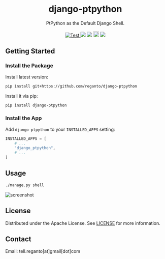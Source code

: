 <a id="top"></a>
<br />

<div align="center">
  <h1>django-ptpython</h1>
  <p align="center">
    PtPython as the Default Django Shell.
    <br />
    <br />
    <a href="https://github.com/reganto/django-ptpython/actions?query=workflow%3ALinters+event%3Apush+branch%3Amaster" target="_blank">
    <img src="https://github.com/reganto/django-ptpython/workflows/Linters/badge.svg?event=push&branch=master" alt="Test">
    </a>
    <a href="https://github.com/reganto/django-ptpython/issues"><img src="https://img.shields.io/github/issues/reganto/django-ptpython"></a> <a href="https://github.com/reganto/django-ptpython/blob/master/LICENSE.txt"><img src="https://img.shields.io/github/license/reganto/django-ptpython"></a>  <a href="https://badge.fury.io/py/django-ptpython"><img src="https://badge.fury.io/py/django-ptpython.svg" alt="PyPI version" height="18"></a> <a href="https://pepy.tech/project/django-ptpython"><img src="https://pepy.tech/badge/django-ptpython"/></a>
  </p>
</div>

<!-- Getting Started -->

## Getting Started

### Install the Package

Install latest version:

```bash
pip install git+https://github.com/reganto/django-ptpython
```

Install it via pip:

```bash
pip install django-ptpython
```

### Install the App

Add `django-ptpython` to your `INSTALLED_APPS` setting:

```python
INSTALLED_APPS = [
    # ...
    "django_ptpython",
    # ...
]
```

<!-- USAGE EXAMPLES -->

## Usage

```bash
./manage.py shell
```

![screenshot](https://user-images.githubusercontent.com/29402115/164965563-5d2091ef-e880-49a3-bef9-f1fc49419e54.png)

<!-- LICENSE -->

## License

Distributed under the Apache License. See [LICENSE](https://github.com/reganto/django-ptpython/blob/master/LICENSE.txt) for more information.

<!-- CONTACT -->

## Contact

Email: tell.reganto[at]gmail[dot]com
